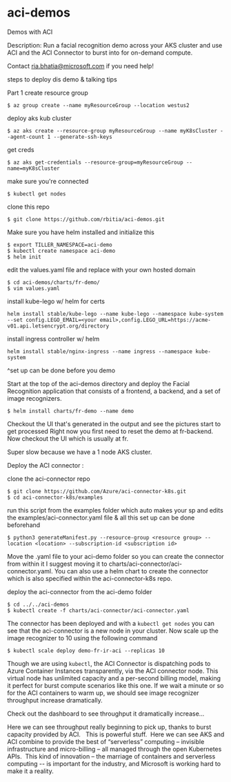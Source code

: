 # aci-demos
Demos with ACI

Description: Run a facial recognition demo across your AKS cluster and use ACI and the ACI Connector to burst into for on-demand compute.

Contact ria.bhatia@microsoft.com if you need help!

steps to deploy dis demo & talking tips

Part 1
create resource group
```
$ az group create --name myResourceGroup --location westus2
```

deploy aks kub cluster
```
$ az aks create --resource-group myResourceGroup --name myK8sCluster --agent-count 1 --generate-ssh-keys

```

get creds
```
$ az aks get-credentials --resource-group=myResourceGroup --name=myK8sCluster
```

make sure you're connected
```
$ kubectl get nodes
```

clone this repo
```
$ git clone https://github.com/rbitia/aci-demos.git
```

Make sure you have helm installed and initialize this
```
$ export TILLER_NAMESPACE=aci-demo
$ kubectl create namespace aci-demo
$ helm init
```
edit the values.yaml file and replace <your name> with your own hosted domain
```
$ cd aci-demos/charts/fr-demo/  
$ vim values.yaml
```

install kube-lego w/ helm for certs

```
helm install stable/kube-lego --name kube-lego --namespace kube-system --set config.LEGO_EMAIL=<your email>,config.LEGO_URL=https://acme-v01.api.letsencrypt.org/directory
```

install ingress controller w/ helm
 ```
 helm install stable/nginx-ingress --name ingress --namespace kube-system
 ```
 ^set up can be done before you demo

Start at the top of the aci-demos directory and deploy the Facial Recognition application that consists of a frontend, a backend, and a set of image recognizers.

```
$ helm install charts/fr-demo --name demo
```
Checkout the UI that's generated in the output and see the pictures start to get processed
Right now you first need to reset the demo at fr-backend.<your domain>
Now checkout the UI which is usually at fr.<your domain>

Super slow because we have a 1 node AKS cluster.

Deploy the ACI connector :

clone the aci-connector repo
```
$ git clone https://github.com/Azure/aci-connector-k8s.git
$ cd aci-connector-k8s/examples
```

run this script from the examples folder which auto makes your sp and edits the examples/aci-connector.yaml file & all this set up can be done beforehand
```
$ python3 generateManifest.py --resource-group <resource group> --location <location> --subscription-id <subscription id>
```
Move the .yaml file to your aci-demo folder so you can create the connector from within it
I suggest moving it to charts/aci-connector/aci-connector.yaml. You can also use a helm chart to create the connector which is also specified within the aci-connector-k8s repo.

deploy the aci-connector from the aci-demo folder
```
$ cd ../../aci-demos
$ kubectl create -f charts/aci-connector/aci-connector.yaml
```

The connector has been deployed and with a `kubectl get nodes` you can see that the aci-connector is a new node in your cluster. Now scale up the image recognizer to 10 using the following command

```
$ kubectl scale deploy demo-fr-ir-aci --replicas 10
```
Though we are using `kubectl`, the ACI Connector is dispatching pods to Azure Container Instances transparently, via the ACI connector node.
This virtual node has unlimited capacity and a per-second billing model, making it perfect for burst compute scenarios like this one.
If we wait a minute or so for the ACI containers to warm up, we should see image recognizer throughput increase dramatically.

Check out the dashboard to see throughput it dramatically increase...

Here we can see throughput really beginning to pick up, thanks to burst capacity provided by ACI.
 
This is powerful stuff.  Here we can see AKS and ACI combine to provide the best of “serverless” computing – invisible infrastructure and micro-billing – all managed through the open Kubernetes APIs.  This kind of innovation – the marriage of containers and serverless computing -- is important for the industry, and Microsoft is working hard to make it a reality.
